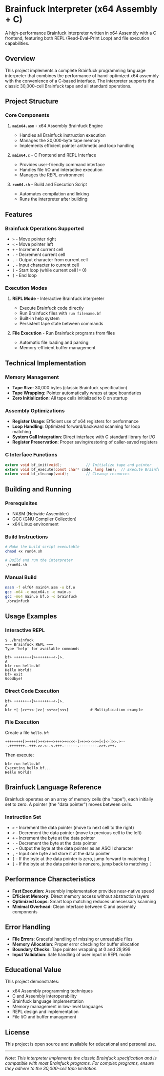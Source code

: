 # Brainfuck Interpreter (x64 Assembly + C)

A high-performance Brainfuck interpreter written in x64 Assembly with a C frontend, featuring both REPL (Read-Eval-Print Loop) and file execution capabilities.

## Overview

This project implements a complete Brainfuck programming language interpreter that combines the performance of hand-optimized x64 assembly with the convenience of a C-based interface. The interpreter supports the classic 30,000-cell Brainfuck tape and all standard operations.

## Project Structure

### Core Components

1. **`main64.asm`** - x64 Assembly Brainfuck Engine
   - Handles all Brainfuck instruction execution
   - Manages the 30,000-byte tape memory
   - Implements efficient pointer arithmetic and loop handling

2. **`main64.c`** - C Frontend and REPL Interface
   - Provides user-friendly command interface
   - Handles file I/O and interactive execution
   - Manages the REPL environment

3. **`run64.sh`** - Build and Execution Script
   - Automates compilation and linking
   - Runs the interpreter after building

## Features

### Brainfuck Operations Supported

- `>` - Move pointer right
- `<` - Move pointer left  
- `+` - Increment current cell
- `-` - Decrement current cell
- `.` - Output character from current cell
- `,` - Input character to current cell
- `[` - Start loop (while current cell != 0)
- `]` - End loop

### Execution Modes

1. **REPL Mode** - Interactive Brainfuck interpreter
   - Execute Brainfuck code directly
   - Run Brainfuck files with `run filename.bf`
   - Built-in help system
   - Persistent tape state between commands

2. **File Execution** - Run Brainfuck programs from files
   - Automatic file loading and parsing
   - Memory-efficient buffer management

## Technical Implementation

### Memory Management

- **Tape Size**: 30,000 bytes (classic Brainfuck specification)
- **Tape Wrapping**: Pointer automatically wraps at tape boundaries
- **Zero Initialization**: All tape cells initialized to 0 on startup

### Assembly Optimizations

- **Register Usage**: Efficient use of x64 registers for performance
- **Loop Handling**: Optimized forward/backward scanning for loop matching
- **System Call Integration**: Direct interface with C standard library for I/O
- **Register Preservation**: Proper saving/restoring of caller-saved registers

### C Interface Functions

```c
extern void bf_init(void);           // Initialize tape and pointer
extern void bf_execute(const char* code, long len);  // Execute Brainfuck code
extern void bf_cleanup(void);        // Cleanup resources
```

## Building and Running

### Prerequisites

- NASM (Netwide Assembler)
- GCC (GNU Compiler Collection)
- x64 Linux environment

### Build Instructions

```bash
# Make the build script executable
chmod +x run64.sh

# Build and run the interpreter
./run64.sh
```

### Manual Build

```bash
nasm -f elf64 main64.asm -o bf.o
gcc -m64 -c main64.c -o main.o
gcc -m64 main.o bf.o -o brainfuck
./brainfuck
```

## Usage Examples

### Interactive REPL

```
$ ./brainfuck
=== Brainfuck REPL ===
Type 'help' for available commands

bf> ++++++++[>++++++++<-]>.
A
bf> run hello.bf
Hello World!
bf> exit
Goodbye!
```

### Direct Code Execution

```brainfuck
bf> ++++++++[>++++++++<-]>.
A
bf> +[-[>>+<<-]>>[-<<+>>]<<<]          # Multiplication example
```

### File Execution

Create a file `hello.bf`:
```brainfuck
++++++++[>++++[>++>+++>+++>+<<<<-]>+>+>->>+[<]<-]>>.>---.+++++++..+++.>>.<-.<.+++.------.--------.>>+.>++.
```

Then execute:
```
bf> run hello.bf
Executing hello.bf...
Hello World!
```

## Brainfuck Language Reference

Brainfuck operates on an array of memory cells (the "tape"), each initially set to zero. A pointer (the "data pointer") moves between cells.

### Instruction Set

- `>` - Increment the data pointer (move to next cell to the right)
- `<` - Decrement the data pointer (move to previous cell to the left)  
- `+` - Increment the byte at the data pointer
- `-` - Decrement the byte at the data pointer
- `.` - Output the byte at the data pointer as an ASCII character
- `,` - Input one byte and store it at the data pointer
- `[` - If the byte at the data pointer is zero, jump forward to matching `]`
- `]` - If the byte at the data pointer is nonzero, jump back to matching `[`

## Performance Characteristics

- **Fast Execution**: Assembly implementation provides near-native speed
- **Efficient Memory**: Direct memory access without abstraction layers
- **Optimized Loops**: Smart loop matching reduces unnecessary scanning
- **Minimal Overhead**: Clean interface between C and assembly components

## Error Handling

- **File Errors**: Graceful handling of missing or unreadable files
- **Memory Allocation**: Proper error checking for buffer allocation
- **Boundary Checks**: Tape pointer wrapping at 0 and 29,999
- **Input Validation**: Safe handling of user input in REPL mode

## Educational Value

This project demonstrates:

- x64 Assembly programming techniques
- C and Assembly interoperability
- Brainfuck language implementation
- Memory management in low-level languages
- REPL design and implementation
- File I/O and buffer management

## License

This project is open source and available for educational and personal use.

---

*Note: This interpreter implements the classic Brainfuck specification and is compatible with most Brainfuck programs. For complex programs, ensure they adhere to the 30,000-cell tape limitation.*